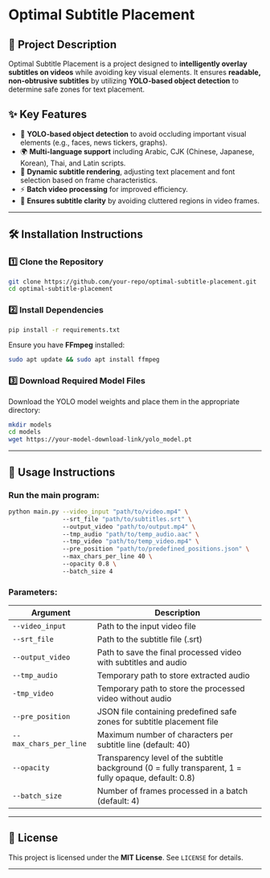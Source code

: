 # Optimal Subtitle Placement

## 📌 Project Description

Optimal Subtitle Placement is a project designed to **intelligently overlay subtitles on videos** while avoiding key visual elements. It ensures **readable, non-obtrusive subtitles** by utilizing **YOLO-based object detection** to determine safe zones for text placement.

## ✨ Key Features

- 🚀 **YOLO-based object detection** to avoid occluding important visual elements (e.g., faces, news tickers, graphs).
- 🌍 **Multi-language support** including Arabic, CJK (Chinese, Japanese, Korean), Thai, and Latin scripts.
- 🔄 **Dynamic subtitle rendering**, adjusting text placement and font selection based on frame characteristics.
- ⚡ **Batch video processing** for improved efficiency.
- 🎯 **Ensures subtitle clarity** by avoiding cluttered regions in video frames.

---

## 🛠 Installation Instructions

### 1️⃣ **Clone the Repository**

```bash
git clone https://github.com/your-repo/optimal-subtitle-placement.git
cd optimal-subtitle-placement
```

### 2️⃣ **Install Dependencies**

```bash
pip install -r requirements.txt
```

Ensure you have **FFmpeg** installed:

```bash
sudo apt update && sudo apt install ffmpeg
```

### 3️⃣ **Download Required Model Files**

Download the YOLO model weights and place them in the appropriate directory:

```bash
mkdir models
cd models
wget https://your-model-download-link/yolo_model.pt
```

---

## 🚀 Usage Instructions

### Run the main program:

```bash
python main.py --video_input "path/to/video.mp4" \  
               --srt_file "path/to/subtitles.srt" \  
               --output_video "path/to/output.mp4" \  
               --tmp_audio "path/to/temp_audio.aac" \  
               --tmp_video "path/to/temp_video.mp4" \  
               --pre_position "path/to/predefined_positions.json" \  
               --max_chars_per_line 40 \  
               --opacity 0.8 \  
               --batch_size 4
```

### Parameters:

| Argument         | Description                                        |
| ---------------- | -------------------------------------------------- |
| `--video_input`  | Path to the input video file                       |
| `--srt_file`     | Path to the subtitle file (.srt)                   |
| `--output_video`     | Path to save the final processed video with subtitles and audio                   |
| `--tmp_audio` | Temporary path to store extracted audio             |
| `-tmp_video`   | Temporary path to store the processed video without audio |
| `--pre_position`  | JSON file containing predefined safe zones for subtitle placement file                       |
| `--max_chars_per_line`     | Maximum number of characters per subtitle line (default: 40)                   |
| `--opacity` | Transparency level of the subtitle background (0 = fully transparent, 1 = fully opaque, default: 0.8)             |
| `--batch_size`   | Number of frames processed in a batch (default: 4) |

---

## 📜 License

This project is licensed under the **MIT License**. See `LICENSE` for details.

---